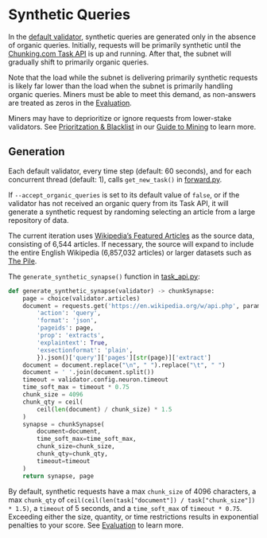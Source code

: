# Synthetic Queries

In the [default validator](./validator.md), synthetic queries are generated only in the absence of organic queries. Initially, requests will be primarily synthetic until the [Chunking.com Task API](./organic.md) is up and running. After that, the subnet will gradually shift to primarily organic queries.

Note that the load while the subnet is delivering primarily synthetic requests is likely far lower than the load when the subnet is primarily handling organic queries. Miners must be able to meet this demand, as non-answers are treated as zeros in the [Evaluation](./evaluation.md).

Miners may have to deprioritize or ignore requests from lower-stake validators. See [Prioritzation & Blacklist](./miner_guide.md/#prioritzation--blacklist) in our [Guide to Mining](./miner_guide.md) to learn more.

## Generation

Each default validator, every time step (default: 60 seconds), and for each concurrent thread (default: 1), calls `get_new_task()` in [forward.py](../chunking/validator/forward.py).

If `--accept_organic_queries` is set to its default value of `false`, or if the validator has not received an organic query from its Task API, it will generate a synthetic request by randoming selecting an article from a large repository of data.

The current iteration uses [Wikipedia’s Featured Articles](https://en.wikipedia.org/wiki/Wikipedia:Featured_articles) as the source data, consisting of 6,544 articles. If necessary, the source will expand to include the entire English Wikipedia (6,857,032 articles) or larger datasets such as [The Pile](https://pile.eleuther.ai/).

The `generate_synthetic_synapse()` function in [task_api.py](../chunking/validator/task_api.py):

```python
def generate_synthetic_synapse(validator) -> chunkSynapse:
    page = choice(validator.articles)
    document = requests.get('https://en.wikipedia.org/w/api.php', params={
        'action': 'query',
        'format': 'json',
        'pageids': page,
        'prop': 'extracts',
        'explaintext': True,
        'exsectionformat': 'plain',
        }).json()['query']['pages'][str(page)]['extract']
    document = document.replace("\n", " ").replace("\t", " ")
    document = ' '.join(document.split())
    timeout = validator.config.neuron.timeout
    time_soft_max = timeout * 0.75
    chunk_size = 4096
    chunk_qty = ceil(
        ceil(len(document) / chunk_size) * 1.5
    )
    synapse = chunkSynapse(
        document=document,
        time_soft_max=time_soft_max,
        chunk_size=chunk_size,
        chunk_qty=chunk_qty,
        timeout=timeout
    )
    return synapse, page
```

By default, synthetic requests have a max `chunk_size` of 4096 characters, a max `chunk_qty` of `ceil(ceil(len(task["document"]) / task["chunk_size"]) * 1.5)`, a `timeout` of 5 seconds, and a `time_soft_max` of `timeout * 0.75`. Exceeding either the size, quantity, or time restrictions results in exponential penalties to your score. See [Evaluation](./evaluation.md) to learn more.
